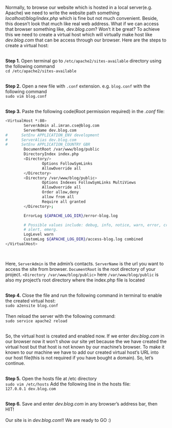 Normally, to browse our website which is hosted in a local server(e.g. Apache) we need to write the website path something *localhost/blog/index.php* which is fine but not much convenient. Beside, this doesn’t look that much like real web address. What if we can access that browser something like, *dev.blog.com*? Won’t it be great? To achieve this we need to create a virtual host which will virtually make host like *dev.blog.com* that can be access through our browser. Here are the steps to create a virtual host:<br><br>**Step 1.** Open terminal go to `/etc/apache2/sites-available` directory using the following command<br>`cd /etc/apache2/sites-available`<br><br>**Step 2.** Open a new file with `.conf` extension. e.g. `blog.conf` with the following command<br>`sudo vim blog.conf`<br><br>**Step 3.** Paste the following code(Root permission required) in the *.conf* file:<br>```bash<VirtualHost *:80>        ServerAdmin al.imran.cse@blog.com        ServerName dev.blog.com#      SetEnv APPLICATION_ENV development#      ServerAlias dev.blog.com#      SetEnv APPLICATION_COUNTRY GBR        DocumentRoot /var/www/blog/public        DirectoryIndex index.php        <Directory/>                Options FollowSymLinks                AllowOverride all        </Directory>        <Directory /var/www/blog/public>                Options Indexes FollowSymLinks MultiViews                AllowOverride all                Order allow,deny                allow from all                Require all granted        </Directory>;        ErrorLog ${APACHE_LOG_DIR}/error-blog.log        # Possible values include: debug, info, notice, warn, error, crit,        # alert, emerg.        LogLevel warn        CustomLog ${APACHE_LOG_DIR}/access-blog.log combined</VirtualHost>```<br>Here, `ServerAdmin` is the admin’s contacts. `ServerName` is the url you want to access the site from browser.`DocumentRoot` is the root directory of your project. `<Directory /var/www/blog/public>` here `/var/www/blog/public` is also my project’s root directory where the index.php file is located<br><br>**Step 4.** Close the file and run the following command in terminal to enable the created virtual host: <br>`sudo a2ensite blog.conf`<br><br>Then reload the server with the following command: <br>`sudo service apache2 reload`<br><br>So, the virtual host is created and enabled now. If we enter *dev.blog.com* in our browser now it won’t show our site yet because the we have created the virtual host but that host is not known by our machine’s browser. To make it known to our machine we have to add our created virtual host’s URL into our host file(this is not required if you have bought a domain). So, let’s continue.<br><br>**Step 5.** Open the hosts file at /etc directory<br>`sudo vim /etc/hosts`Add the following line in the hosts file:<br>`127.0.0.1 dev.blog.com`<br><br>**Step 6.** Save and enter *dev.blog.com* in any browser’s address bar, then HIT!<br><br>Our site is in *dev.blog.com*!! We are ready to GO :)